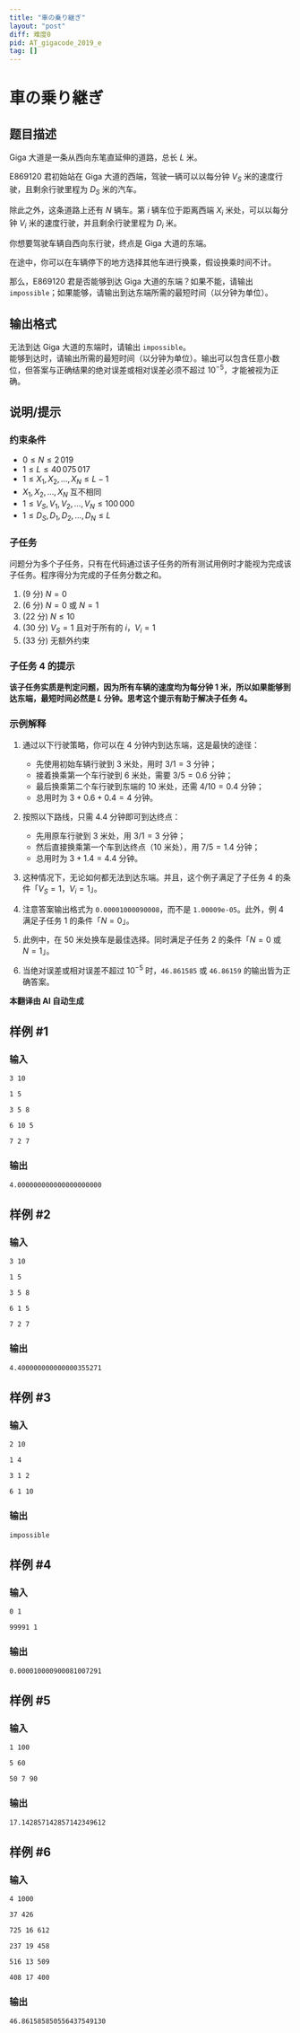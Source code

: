 ```yaml
---
title: "車の乗り継ぎ"
layout: "post"
diff: 难度0
pid: AT_gigacode_2019_e
tag: []
---
```


# 車の乗り継ぎ

## 题目描述

Giga 大道是一条从西向东笔直延伸的道路，总长 $L$ 米。

E869120 君初始站在 Giga 大道的西端，驾驶一辆可以以每分钟 $V_S$ 米的速度行驶，且剩余行驶里程为 $D_S$ 米的汽车。

除此之外，这条道路上还有 $N$ 辆车。第 $i$ 辆车位于距离西端 $X_i$ 米处，可以以每分钟 $V_i$ 米的速度行驶，并且剩余行驶里程为 $D_i$ 米。

你想要驾驶车辆自西向东行驶，终点是 Giga 大道的东端。

在途中，你可以在车辆停下的地方选择其他车进行换乘，假设换乘时间不计。

那么，E869120 君是否能够到达 Giga 大道的东端？如果不能，请输出 `impossible`；如果能够，请输出到达东端所需的最短时间（以分钟为单位）。

## 输出格式

无法到达 Giga 大道的东端时，请输出 `impossible`。  
能够到达时，请输出所需的最短时间（以分钟为单位）。输出可以包含任意小数位，但答案与正确结果的绝对误差或相对误差必须不超过 $10^{-5}$，才能被视为正确。

## 说明/提示

### 约束条件

- $0 \leq N \leq 2\,019$
- $1 \leq L \leq 40\,075\,017$
- $1 \leq X_1, X_2, \dots, X_N \leq L-1$
- $X_1, X_2, \dots, X_N$ 互不相同
- $1 \leq V_S, V_1, V_2, \dots, V_N \leq 100\,000$
- $1 \leq D_S, D_1, D_2, \dots, D_N \leq L$

### 子任务

问题分为多个子任务，只有在代码通过该子任务的所有测试用例时才能视为完成该子任务。程序得分为完成的子任务分数之和。

1. (9 分) $N = 0$
2. (6 分) $N = 0$ 或 $N = 1$
3. (22 分) $N \leq 10$
4. (30 分) $V_S = 1$ 且对于所有的 $i$，$V_i = 1$
5. (33 分) 无额外约束

### 子任务 4 的提示

**该子任务实质是判定问题，因为所有车辆的速度均为每分钟 1 米，所以如果能够到达东端，最短时间必然是 $L$ 分钟。思考这个提示有助于解决子任务 4。**

### 示例解释

1. 通过以下行驶策略，你可以在 4 分钟内到达东端，这是最快的途径：
   - 先使用初始车辆行驶到 3 米处，用时 $3/1 = 3$ 分钟；
   - 接着换乘第一个车行驶到 6 米处，需要 $3/5 = 0.6$ 分钟；
   - 最后换乘第二个车行驶到东端的 10 米处，还需 $4/10 = 0.4$ 分钟；
   - 总用时为 $3 + 0.6 + 0.4 = 4$ 分钟。

2. 按照以下路线，只需 4.4 分钟即可到达终点：
   - 先用原车行驶到 3 米处，用 $3/1 = 3$ 分钟；
   - 然后直接换乘第一个车到达终点（10 米处），用 $7/5 = 1.4$ 分钟；
   - 总用时为 $3 + 1.4 = 4.4$ 分钟。

3. 这种情况下，无论如何都无法到达东端。并且，这个例子满足了子任务 4 的条件「$V_S = 1$，$V_i = 1$」。

4. 注意答案输出格式为 `0.00001000090008`，而不是 `1.00009e-05`。此外，例 4 满足子任务 1 的条件「$N = 0$」。

5. 此例中，在 50 米处换车是最佳选择。同时满足子任务 2 的条件「$N = 0$ 或 $N = 1$」。

6. 当绝对误差或相对误差不超过 $10^{-5}$ 时，`46.861585` 或 `46.86159` 的输出皆为正确答案。

 **本翻译由 AI 自动生成**

## 样例 #1

### 输入

```
3 10
1 5
3 5 8
6 10 5
7 2 7
```

### 输出

```
4.000000000000000000000
```

## 样例 #2

### 输入

```
3 10
1 5
3 5 8
6 1 5
7 2 7
```

### 输出

```
4.400000000000000355271
```

## 样例 #3

### 输入

```
2 10
1 4
3 1 2
6 1 10
```

### 输出

```
impossible
```

## 样例 #4

### 输入

```
0 1
99991 1
```

### 输出

```
0.000010000900081007291
```

## 样例 #5

### 输入

```
1 100
5 60
50 7 90
```

### 输出

```
17.142857142857142349612
```

## 样例 #6

### 输入

```
4 1000
37 426
725 16 612
237 19 458
516 13 509
408 17 400
```

### 输出

```
46.861585850556437549130
```

